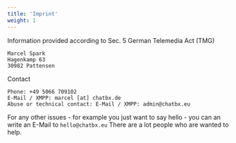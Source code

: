 ```yaml
---
title: 'Imprint'
weight: 1
---
```


Information provided according to Sec. 5 German Telemedia Act (TMG)
<!--more-->
```
Marcel Spark
Hagenkamp 63
30982 Pattensen
```

Contact
```
Phone: +49 5066 709102
E-Mail / XMPP: marcel [at] chatbx.de
Abuse or technical contact: E-Mail / XMPP: admin@chatbx.eu
```

For any other issues - for example you just want to say hello - you can an write an E-Mail to `hello@chatbx.eu`
There are a lot people who are wanted to help. 
